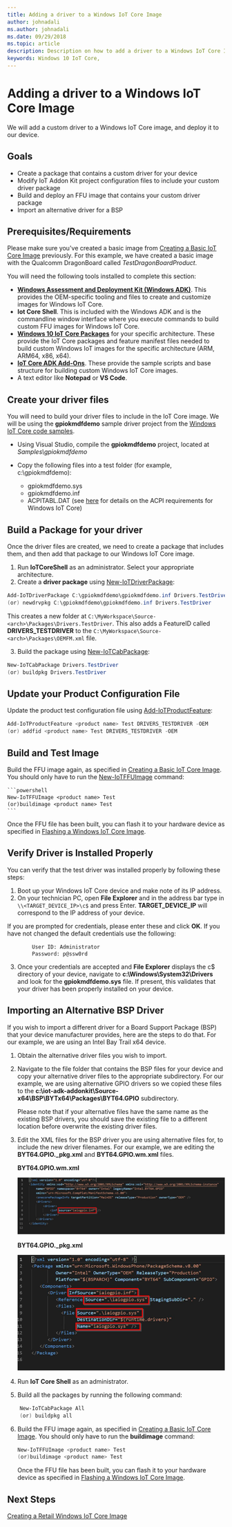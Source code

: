 ```yaml
---
title: Adding a driver to a Windows IoT Core Image
author: johnadali
ms.author: johnadali
ms.date: 09/29/2018 
ms.topic: article 
description: Description on how to add a driver to a Windows IoT Core Image
keywords: Windows 10 IoT Core, 
---
```


# Adding a driver to a Windows IoT Core Image
We will add a custom driver to a Windows IoT Core image, and deploy it to our device.

## Goals
* Create a package that contains a custom driver for your device
* Modify IoT Addon Kit project configuration files to include your custom driver package
* Build and deploy an FFU image that contains your custom driver package
* Import an alternative driver for a BSP

## Prerequisites/Requirements
Please make sure you've created a basic image from [Creating a Basic IoT Core Image](04-CreateBasicImage.md) previously. For this example, we have created a basic image with the Qualcomm DragonBoard called *TestDragonBoardProduct*.

You will need the following tools installed to complete this section:
* **[Windows Assessment and Deployment Kit (Windows ADK)](https://docs.microsoft.com/windows-hardware/get-started/adk-install#winADK)**. This provides the OEM-specific tooling and files to create and customize images for Windows IoT Core.
* **Iot Core Shell**. This is included with the Windows ADK and is the commandline window interface where you execute commands to build custom FFU images for Windows IoT Core.
* **[Windows 10 IoT Core Packages](https://www.microsoft.com/en-us/software-download/windows10iotcore)** for your specific architecture. These provide the IoT Core packages and feature manifest files needed to build custom Windows IoT images for the specific architecture (ARM, ARM64, x86, x64).
* **[IoT Core ADK Add-Ons](https://github.com/ms-iot/iot-adk-addonkit/)**. These provide the sample scripts and base structure for building custom Windows IoT Core images.
* A text editor like **Notepad** or **VS Code**.

## Create your driver files
You will need to build your driver files to include in the IoT Core image. We will be using the **gpiokmdfdemo** sample driver project from the [Windows IoT Core code samples](https://github.com/Microsoft/Windows-iotcore-samples).

* Using Visual Studio, compile the **gpiokmdfdemo** project, located at *Samples\gpiokmdfdemo* 
* Copy the following files into a test folder (for example, c:\gpiokmdfdemo):

    * gpiokmdfdemo.sys
    * gpiokmdfdemo.inf
    * ACPITABL.DAT (see [here](https://docs.microsoft.com/en-us/windows-hardware/drivers/bringup/windows-acpi-design-guide-for-soc-platforms) for details on the ACPI requirements for Windows IoT Core)

## Build a Package for your driver
Once the driver files are created, we need to create a package that includes them, and then add that package to our Windows IoT Core image.

1. Run **IoTCoreShell** as an administrator. Select your appropriate architecture.
2. Create a **driver package** using [New-IoTDriverPackage](https://github.com/ms-iot/iot-adk-addonkit/blob/master/Tools/IoTCoreImaging/Docs/Add-IoTDriverPackage.md):

```powershell
Add-IoTDriverPackage C:\gpiokmdfdemo\gpiokmdfdemo.inf Drivers.TestDriver
(or) newdrvpkg C:\gpiokmdfdemo\gpiokmdfdemo.inf Drivers.TestDriver
```
This creates a new folder at `C:\MyWorkspace\Source-<arch>\Packages\Drivers.TestDriver`.
This also adds a FeatureID called **DRIVERS_TESTDRIVER** to the `C:\MyWorkspace\Source-<arch>\Packages\OEMFM.xml` file.

3. Build the package using [New-IoTCabPackage](https://github.com/ms-iot/iot-adk-addonkit/blob/master/Tools/IoTCoreImaging/Docs/New-IoTCabPackage.md):

```powershell
New-IoTCabPackage Drivers.TestDriver
(or) buildpkg Drivers.TestDriver
```

## Update your Product Configuration File
Update the product test configuration file using [Add-IoTProductFeature](https://github.com/ms-iot/iot-adk-addonkit/blob/master/Tools/IoTCoreImaging/Docs/Add-IoTProductFeature.md):

```powershell
Add-IoTProductFeature <product name> Test DRIVERS_TESTDRIVER -OEM
(or) addfid <product name> Test DRIVERS_TESTDRIVER -OEM
```

## Build and Test Image
Build the FFU image again, as specified in [Creating a Basic IoT Core Image](04-CreateBasicImage.md). You should only have to run the [New-IoTFFUImage](https://github.com/ms-iot/iot-adk-addonkit/blob/master/Tools/IoTCoreImaging/Docs/New-IoTFFUImage.md) command:

    ```powershell
    New-IoTFFUImage <product name> Test
    (or)buildimage <product name> Test 
    ```
Once the FFU file has been built, you can flash it to your hardware device as specified in [Flashing a Windows IoT Core Image](05-FlashingImage.md).

## Verify Driver is Installed Properly
You can verify that the test driver was installed properly by following these steps:

1. Boot up your Windows IoT Core device and make note of its IP address.
2. On your technician PC, open **File Explorer** and in the address bar type in `\\<TARGET_DEVICE_IP>\c$` and press Enter. **TARGET_DEVICE_IP** will correspond to the IP address of your device.

If you are prompted for credentials, please enter these and click **OK**. If you have not changed the default credentials use the following:

            User ID: Administrator
            Password: p@ssw0rd

3. Once your credentials are accepted and **File Explorer** displays the c$ directory of your device, navigate to **c:\Windows\System32\Drivers** and look for the **gpiokmdfdemo.sys** file. If present, this validates that your driver has been properly installed on your device.

## Importing an Alternative BSP Driver
If you wish to import a different driver for a Board Support Package (BSP) that your device manufacturer provides, here are the steps to do that. For our example, we are using an Intel Bay Trail x64 device.

1. Obtain the alternative driver files you wish to import.
2. Navigate to the file folder that contains the BSP files for your device and copy your alternative driver files to the appropriate subdirectory. For our example, we are using alternative GPIO drivers so we copied these files to the **c:\iot-adk-addonkit\Source-x64\BSP\BYTx64\Packages\BYT64.GPIO** subdirectory.

   Please note that if your alternative files have the same name as the existing BSP drivers, you should save the existing file to a different location before overwrite the existing driver files.

3. Edit the XML files for the BSP driver you are using alternative files for, to include the new driver filenames. For our example, we are editing the **BYT64.GPIO._pkg.xml** and **BYT64.GPIO.wm.xml** files.

   **BYT64.GPIO.wm.xml**

   ![Dashboard screenshot](../media/ManufacturingGuide/ImportDriver1.jpg)

   **BYT64.GPIO._pkg.xml**

   ![Dashboard screenshot](../media/ManufacturingGuide/ImportDriver2.jpg)

4. Run **IoT Core Shell** as an administrator.
5. Build all the packages by running the following command:

```powershell
    New-IoTCabPackage All
    (or) buildpkg all 
```

6.  Build the FFU image again, as specified in [Creating a Basic IoT Core Image](04-CreateBasicImage.md). You should only have to run the **buildimage** command:

    ```powershell
    New-IoTFFUImage <product name> Test
    (or)buildimage <product name> Test 
    ```
    Once the FFU file has been built, you can flash it to your hardware device as specified in [Flashing a Windows IoT Core Image](05-FlashingImage.md).


## Next Steps
[Creating a Retail Windows IoT Core Image](07-CreateRetailImage.md)
